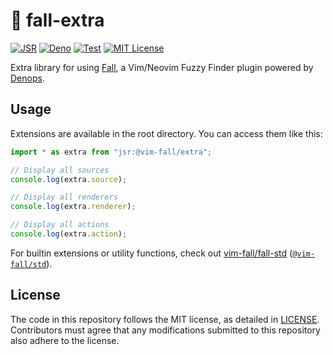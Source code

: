 # 🍂 fall-extra

[![JSR](https://jsr.io/badges/@vim-fall/extra)](https://jsr.io/@vim-fall/extra)
[![Deno](https://img.shields.io/badge/Deno%202.x-333?logo=deno&logoColor=fff)](#)
[![Test](https://github.com/vim-fall/fall-extra/actions/workflows/test.yml/badge.svg)](https://github.com/vim-fall/fall-extra/actions/workflows/test.yml)
[![MIT License](https://img.shields.io/badge/license-MIT-blue.svg)](LICENSE)

Extra library for using [Fall](https://github.com/vim-fall/fall), a Vim/Neovim
Fuzzy Finder plugin powered by
[Denops](https://github.com/vim-denops/denops.vim).

## Usage

Extensions are available in the root directory. You can access them like this:

```typescript
import * as extra from "jsr:@vim-fall/extra";

// Display all sources
console.log(extra.source);

// Display all renderers
console.log(extra.renderer);

// Display all actions
console.log(extra.action);
```

For builtin extensions or utility functions, check out
[vim-fall/fall-std](https://github.com/vim-fall/fall-std)
([`@vim-fall/std`](https://jsr.io/@vim-fall/std)).

## License

The code in this repository follows the MIT license, as detailed in
[LICENSE](./LICENSE). Contributors must agree that any modifications submitted
to this repository also adhere to the license.
